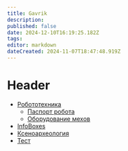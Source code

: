 ```yaml
---
title: Gavrik
description: 
published: false
date: 2024-12-10T16:19:25.182Z
tags: 
editor: markdown
dateCreated: 2024-11-07T18:47:48.919Z
---
```


<h1>Header</h1>

<ul>
  <li>
    <a href="/memberspages/Gavrik/robotics">Робототехника</a>
    <ul>
      <li><a href="/memberspages/Gavrik/robotic-card">Паспорт робота</a></li>
      <li><a href="/memberspages/Gavrik/mech-equipment">Оборудование мехов</a></li>
    </ul>
  </li>
  
  <li><a href="/memberspages/Gavrik/InfoBoxes">InfoBoxes</a></li>
  <li><a href="/memberspages/Gavrik/xenoarcheology">Ксеноархеология</a></li>
  <li><a href="/memberspages/Gavrik/test">Тест</a></li>
</ul>